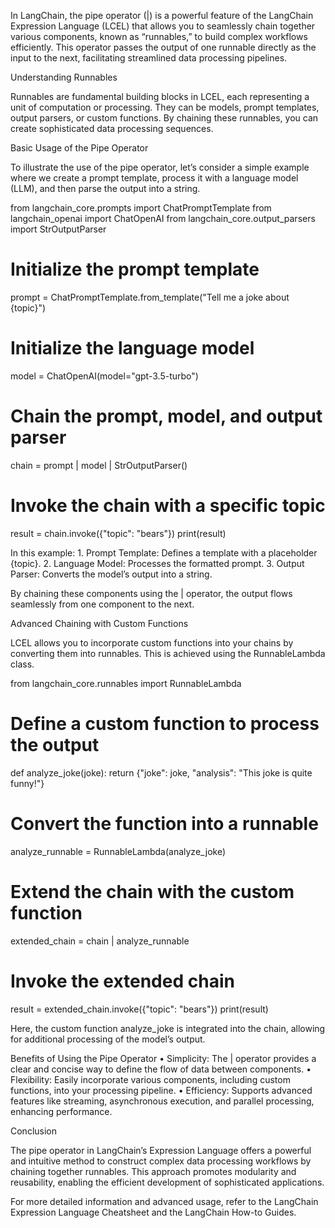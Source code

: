 In LangChain, the pipe operator (|) is a powerful feature of the LangChain Expression Language (LCEL) that allows you to seamlessly chain together various components, known as “runnables,” to build complex workflows efficiently. This operator passes the output of one runnable directly as the input to the next, facilitating streamlined data processing pipelines.

Understanding Runnables

Runnables are fundamental building blocks in LCEL, each representing a unit of computation or processing. They can be models, prompt templates, output parsers, or custom functions. By chaining these runnables, you can create sophisticated data processing sequences.

Basic Usage of the Pipe Operator

To illustrate the use of the pipe operator, let’s consider a simple example where we create a prompt template, process it with a language model (LLM), and then parse the output into a string.

from langchain_core.prompts import ChatPromptTemplate
from langchain_openai import ChatOpenAI
from langchain_core.output_parsers import StrOutputParser

# Initialize the prompt template
prompt = ChatPromptTemplate.from_template("Tell me a joke about {topic}")

# Initialize the language model
model = ChatOpenAI(model="gpt-3.5-turbo")

# Chain the prompt, model, and output parser
chain = prompt | model | StrOutputParser()

# Invoke the chain with a specific topic
result = chain.invoke({"topic": "bears"})
print(result)

In this example:
	1.	Prompt Template: Defines a template with a placeholder {topic}.
	2.	Language Model: Processes the formatted prompt.
	3.	Output Parser: Converts the model’s output into a string.

By chaining these components using the | operator, the output flows seamlessly from one component to the next.

Advanced Chaining with Custom Functions

LCEL allows you to incorporate custom functions into your chains by converting them into runnables. This is achieved using the RunnableLambda class.

from langchain_core.runnables import RunnableLambda

# Define a custom function to process the output
def analyze_joke(joke):
    return {"joke": joke, "analysis": "This joke is quite funny!"}

# Convert the function into a runnable
analyze_runnable = RunnableLambda(analyze_joke)

# Extend the chain with the custom function
extended_chain = chain | analyze_runnable

# Invoke the extended chain
result = extended_chain.invoke({"topic": "bears"})
print(result)

Here, the custom function analyze_joke is integrated into the chain, allowing for additional processing of the model’s output.

Benefits of Using the Pipe Operator
	•	Simplicity: The | operator provides a clear and concise way to define the flow of data between components.
	•	Flexibility: Easily incorporate various components, including custom functions, into your processing pipeline.
	•	Efficiency: Supports advanced features like streaming, asynchronous execution, and parallel processing, enhancing performance.

Conclusion

The pipe operator in LangChain’s Expression Language offers a powerful and intuitive method to construct complex data processing workflows by chaining together runnables. This approach promotes modularity and reusability, enabling the efficient development of sophisticated applications.

For more detailed information and advanced usage, refer to the LangChain Expression Language Cheatsheet and the LangChain How-to Guides.